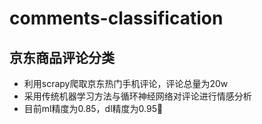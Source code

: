 # comments-classification
## 京东商品评论分类  
* 利用scrapy爬取京东热门手机评论，评论总量为20w  
* 采用传统机器学习方法与循环神经网络对评论进行情感分析  
* 目前ml精度为0.85，dl精度为0.95:clap:
